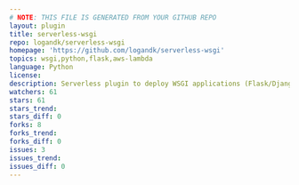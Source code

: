 ```yaml
---
# NOTE: THIS FILE IS GENERATED FROM YOUR GITHUB REPO
layout: plugin
title: serverless-wsgi
repo: logandk/serverless-wsgi
homepage: 'https://github.com/logandk/serverless-wsgi'
topics: wsgi,python,flask,aws-lambda
language: Python
license: 
description: Serverless plugin to deploy WSGI applications (Flask/Django/Pyramid etc.) and bundle Python packages
watchers: 61
stars: 61
stars_trend: 
stars_diff: 0
forks: 8
forks_trend: 
forks_diff: 0
issues: 3
issues_trend: 
issues_diff: 0
---
```


